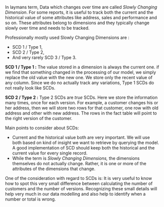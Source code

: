 In laymans term, Data which changes over time are called _Slowly Changing Dimension_. For some reports, it is useful to track both the current and the historical value of some attributes like address, sales and performance and so on. These attributes belong to dimensions and they typically change slowly over time and needs to be tracked. 

Professionally mostly used Slowly Changing Dimensions are : 
* SCD 1 / Type 1, 
* SCD 2 / Type 2,
* And very rarely SCD 3 / Type 3. 

**SCD 1 / Type 1 :**
The value stored in a dimension is always the current one. if we find that something changed in the processing of our model, we simply replace the old value with the new one. We store only the recent value of any column. Since we do no actually track any variations, Type 1 SCDs do not really look like SCDs. 

**SCD 2 / Type 2 :**
Type 2 SCDs are _true_ SCDs. Here we store the information many times, once for each version. For example, a customer changes his or her address, then we will store two rows for that customer, one row with old address and other with new address. The rows in the fact table will point to the right version of the customer.

Main points to consider about SCDs:

+ Current and the historical value both are very important. We will use both based on kind of insight we want to retrieve by querying the model. A good implementation of SCD should keep both the historical and the current value for every single record.
+ While the term is _Slowly Changing Dimensions,_ the dimensions themselves do not actually change. Rather, it is one or more of the attributes of the dimensions that change. 

One of the consideration with regard to SCDs is:
It is very useful to know how to spot this very small difference between calculating the number of customers and the number of versions. Recognizing these small details will help very much in our data modelling and also help to identify when a number or total is wrong.  

